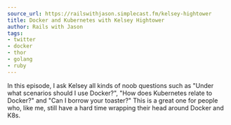```yaml
---
source_url: https://railswithjason.simplecast.fm/kelsey-hightower
title: Docker and Kubernetes with Kelsey Hightower
author: Rails with Jason
tags:
- twitter
- docker
- thor
- golang
- ruby
---
```


In this episode, I ask Kelsey all kinds of noob questions such as \"Under what scenarios should I use Docker?\", \"How does Kubernetes relate to Docker?\" and \"Can I borrow your toaster?\" This is a great one for people who, like me, still have a hard time wrapping their head around Docker and K8s.
